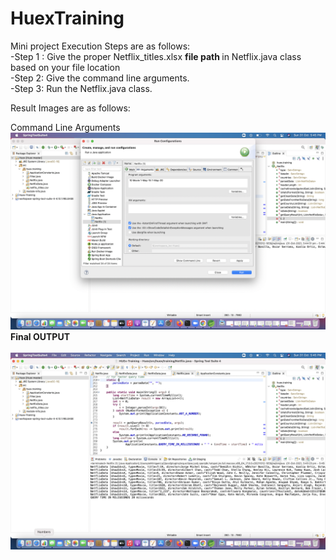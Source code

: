 # HuexTraining
Mini project 
Execution Steps are as follows:       <br>
  -Step 1 : Give the proper Netflix_titles.xlsx <b>file path </b>in Netflix.java class based on your file location <br>
  -Step 2: Give the command line arguments. <br>
  -Step 3: Run the Netflix.java class.
  
 Result Images are as follows: <br>
 
 Command Line Arguments
 ![](Result-Images/Command-Line-Input.png)
 <br>
 <b>Final OUTPUT</b> <br><br>
 ![](Result-Images/Console-Output.png)
